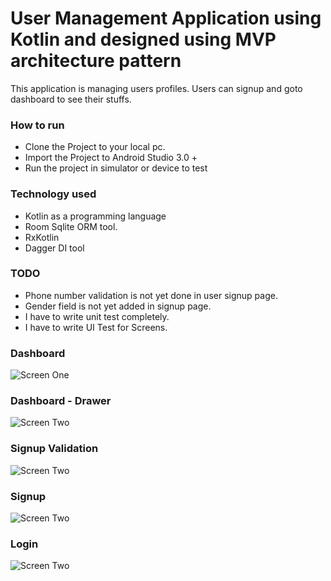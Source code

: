 # User Management Application using Kotlin and designed using  MVP architecture pattern

This application is managing users profiles. Users can signup and goto dashboard to see their stuffs.

### How to run

- Clone the Project to your local pc.
- Import the Project to Android Studio 3.0 +
- Run the project in simulator or device to test

### Technology used

- Kotlin as a programming language
- Room Sqlite ORM tool.
- RxKotlin
- Dagger DI tool

### TODO

- Phone number validation is not yet done in user signup page.
- Gender field is not yet added in signup page.
- I have to write unit test completely.
- I have to write UI Test for Screens.


###  Dashboard

![Screen One ](dashboard.png?raw=true "First Screen")

###  Dashboard - Drawer
![Screen Two ](dashboard2.png?raw=true "Second Screen")

###  Signup Validation
![Screen Two ](signup2.png?raw=true "Second Screen")

###  Signup
![Screen Two ](signup.png?raw=true "Second Screen")

###  Login
![Screen Two ](login.png?raw=true "Second Screen")
